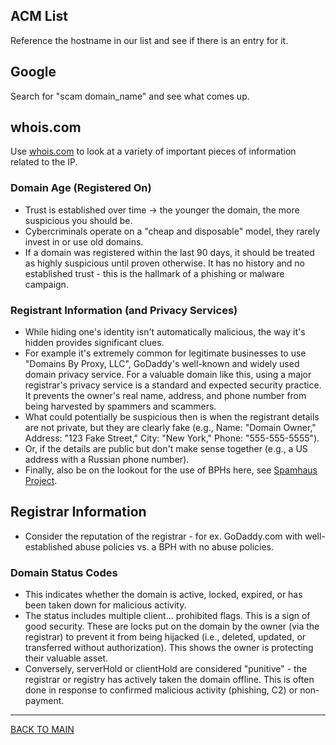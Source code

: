 

## ACM List

Reference the hostname in our list and see if there is an entry for it.



## Google

Search for "scam domain_name" and see what comes up.



## whois.com

Use [whois.com](http://whois.com/) to look at a variety of important pieces of information related to the IP.



### Domain Age (Registered On)

- Trust is established over time -> the younger the domain, the more suspicious you should be. 
- Cybercriminals operate on a "cheap and disposable" model, they rarely invest in or use old domains.
- If a domain was registered within the last 90 days, it should be treated as highly suspicious until proven otherwise. It has no history and no established trust - this is the hallmark of a phishing or malware campaign.

### Registrant Information (and Privacy Services)

- While hiding one's identity isn't automatically malicious, the way it's hidden provides significant clues.
- For example it's extremely common for legitimate businesses to use "Domains By Proxy, LLC", GoDaddy's well-known and widely used domain privacy service. For a valuable domain like this, using a major registrar's privacy service is a standard and expected security practice. It prevents the owner's real name, address, and phone number from being harvested by spammers and scammers.
- What could potentially be suspicious then is when the registrant details are not private, but they are clearly fake (e.g., Name: "Domain Owner," Address: "123 Fake Street," City: "New York," Phone: "555-555-5555"). 
- Or, if the details are public but don't make sense together (e.g., a US address with a Russian phone number).
- Finally, also be on the lookout for the use of BPHs here, see [Spamhaus Project](https://www.spamhaus.org/blocklists/do-not-route-or-peer/).



## Registrar Information

- Consider the reputation of the registrar - for ex. GoDaddy.com with well-established abuse policies vs. a BPH with no abuse policies. 



### Domain Status Codes

- This indicates whether the domain is active, locked, expired, or has been taken down for malicious activity.
- The status includes multiple client... prohibited flags. This is a sign of good security. These are locks put on the domain by the owner (via the registrar) to prevent it from being hijacked (i.e., deleted, updated, or transferred without authorization). This shows the owner is protecting their valuable asset.
- Conversely, serverHold or clientHold are considered "punitive" - the registrar or registry has actively taken the domain offline. This is often done in response to confirmed malicious activity (phishing, C2) or non-payment. 

  
___

[BACK TO MAIN](../README.md)